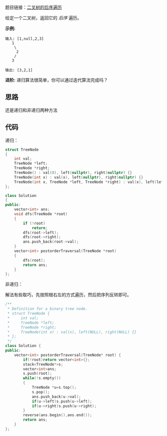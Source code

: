 题目链接：[二叉树的后序遍历](https://leetcode-cn.com/problems/binary-tree-postorder-traversal/)

给定一个二叉树，返回它的 *后序* 遍历。

**示例:**

```
输入: [1,null,2,3]  
   1
    \
     2
    /
   3 

输出: [3,2,1]
```

**进阶:** 递归算法很简单，你可以通过迭代算法完成吗？

## 思路

还是递归和非递归两种方法

## 代码

递归：

```cpp
struct TreeNode
{
    int val;
    TreeNode *left;
    TreeNode *right;
    TreeNode() : val(0), left(nullptr), right(nullptr) {}
    TreeNode(int x) : val(x), left(nullptr), right(nullptr) {}
    TreeNode(int x, TreeNode *left, TreeNode *right) : val(x), left(left), right(right) {}
};

class Solution
{
public:
    vector<int> ans;
    void dfs(TreeNode *root)
    {
        if (!root)
            return;
        dfs(root->left);
        dfs(root->right);
        ans.push_back(root->val);
    }
    vector<int> postorderTraversal(TreeNode *root)
    {
        dfs(root);
        return ans;
    }
};
```

非递归：

解法有些取巧，先按照根右左的方式遍历，然后把序列反转即可。

```cpp
/**
 * Definition for a binary tree node.
 * struct TreeNode {
 *     int val;
 *     TreeNode *left;
 *     TreeNode *right;
 *     TreeNode(int x) : val(x), left(NULL), right(NULL) {}
 * };
 */
class Solution {
public:
    vector<int> postorderTraversal(TreeNode* root) {
        if(!root)return vector<int>{};
        stack<TreeNode*>s;
        vector<int>ans;
        s.push(root);
        while(!s.empty())
        {
            TreeNode *u=s.top();
            s.pop();
            ans.push_back(u->val);
            if(u->left)s.push(u->left);
            if(u->right)s.push(u->right);
        }
        reverse(ans.begin(),ans.end());
        return ans;
    }
};
```

